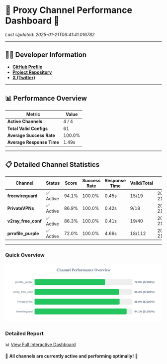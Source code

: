 # 🌟 Proxy Channel Performance Dashboard 🌟

_Last Updated: 2025-01-21T06:41:41.016782_

---

## 👩‍💻 Developer Information

- **[GitHub Profile](https://github.com/4n0nymou3)**  
- **[Project Repository](https://github.com/4n0nymou3/multi-proxy-config-fetcher)**  
- **[X (Twitter)](https://x.com/4n0nymou3)**  

---

## 📊 Performance Overview

| Metric                | Value       |
|-----------------------|-------------|
| **Active Channels**   | 4 / 4       |
| **Total Valid Configs** | 61          |
| **Average Success Rate** | 100.0%      |
| **Average Response Time** | 1.49s       |

---

## 📋 Detailed Channel Statistics

| Channel          | Status     | Score  | Success Rate | Response Time | Valid/Total | Last Success               |
|------------------|------------|--------|--------------|---------------|-------------|----------------------------|
| **freewireguard**  | ✅ Active  | 94.1%  | 100.0% | 0.45s         | 15/19       | 2025-01-21T06:41:41.014953 |
| **PrivateVPNs**  | ✅ Active  | 86.9%  | 100.0% | 0.42s         | 9/18       | 2025-01-21T06:41:40.534218 |
| **v2ray_free_conf**  | ✅ Active  | 86.3%  | 100.0% | 0.41s         | 19/40       | 2025-01-21T06:41:40.076304 |
| **prrofile_purple**  | ✅ Active  | 72.0%  | 100.0% | 4.66s         | 18/112       | 2025-01-21T06:41:39.630783 |

---

### Quick Overview
<div align="center">
  <a href="https://raw.githubusercontent.com/nullluser/NullRepo/refs/heads/main/assets/channel_stats_chart.svg">
    <img src="https://raw.githubusercontent.com/nullluser/NullRepo/refs/heads/main/assets/channel_stats_chart.svg" alt="Source Performance Statistics" width="800">
  </a>
</div>

### Detailed Report
📊 [View Full Interactive Dashboard](https://htmlpreview.github.io/?https://github.com/nullluser/NullRepo/blob/main/assets/performance_report.html)

🎉 **All channels are currently active and performing optimally!** 🎉
